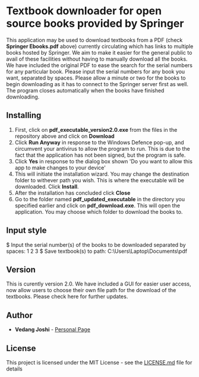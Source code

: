 # Textbook downloader for open source books provided by Springer

This application may be used to download textbooks from a PDF (check **Springer Ebooks.pdf** above) currently circulating 
  which has links to multiple books hosted by Springer. We aim to make it easier for the general public to avail of these facilities
   without having to manually download all the books. We have included the original PDF to ease the 
   search for the serial numbers for any particular book. Please input the serial numbers for any book you want, separated by spaces. Please allow a minute or two for the books to begin downloading as it has to connect to 
  the Springer server first as well. The program closes automatically when the books have finished downloading.
  
## Installing
1. First, click on **pdf_executable_version2.0.exe** from the files in the repository above and click on **Download**
2. Click **Run Anyway** in response to the Windows Defence pop-up, and circumvent your antivirus to allow the program to run. This is due to the fact that the application has not been signed, but the program is safe.
2. Click **Yes** in response to the dialog box shown 'Do you want to allow this app to make changes to your device'
3. This will initiate the installation wizard. You may change the destination folder to withever path you wish. This is where the executable will be downloaded. Click **Install**.
4. After the installation has concluded click **Close**
5. Go to the folder named **pdf_updated_executable** in the directory you specified earlier and click on **pdf_download.exe**. This will open the application. You may choose which folder to download the books to.

## Input style

$ Input the serial number(s) of the books to be downloaded separated by spaces: 1 2 3 
$ Save textbook(s) to path: C:\Users\Laptop\Documents\pdf


## Version

This is curently version 2.0. We have included a GUI for easier user access, now allow users to choose their own file path for the download of the textbooks. Please check here for further updates. 

## Author

* **Vedang Joshi**  - [Personal Page](https://sites.google.com/view/vjoshi)


## License

This project is licensed under the MIT License - see the [LICENSE.md](LICENSE.md) file for details

